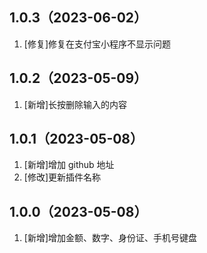 ## 1.0.3（2023-06-02）
1. [修复]修复在支付宝小程序不显示问题
## 1.0.2（2023-05-09）
1. [新增]长按删除输入的内容
## 1.0.1（2023-05-08）
1. [新增]增加 github 地址
2. [修改]更新插件名称
## 1.0.0（2023-05-08）
1. [新增]增加金额、数字、身份证、手机号键盘
